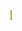 <div class="typing-container">
  <div class="typing-text line1">Hello Wrld!</div>
</div>

<style>
.typing-text {
  font-family: 'Inconsolata', monospace;
  color: #A7A459;
  overflow: hidden;
  border-right: 2px solid #A7A459;
  white-space: nowrap;
  margin: 0;
  opacity: 0;
}


.line1 {
  animation: typing 5s steps(40, end) forwards;
}

@keyframes typing {
  from { width: 0; opacity: 1; }
  to { width: 100%; opacity: 1; }
}

@keyframes blink {
  50% { border-color: transparent; }
}
</style>
